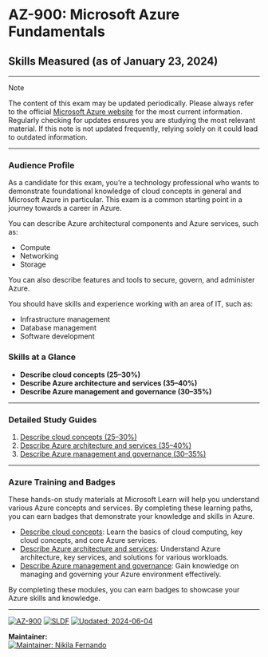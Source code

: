 # AZ-900: Microsoft Azure Fundamentals


## Skills Measured (as of January 23, 2024)
---

> [!NOTE]  
> The content of this exam may be updated periodically. Please always refer to the official <a href="https://learn.microsoft.com/en-us/credentials/certifications/resources/study-guides/az-900?wt.mc_id=studentamb_198011">Microsoft Azure website</a> for the most current information. Regularly checking for updates ensures you are studying the most relevant material. If this note is not updated frequently, relying solely on it could lead to outdated information.

---

### Audience Profile

As a candidate for this exam, you’re a technology professional who wants to demonstrate foundational knowledge of cloud concepts in general and Microsoft Azure in particular. This exam is a common starting point in a journey towards a career in Azure.

You can describe Azure architectural components and Azure services, such as:
- Compute
- Networking
- Storage

You can also describe features and tools to secure, govern, and administer Azure.

You should have skills and experience working with an area of IT, such as:
- Infrastructure management
- Database management
- Software development

### Skills at a Glance

- **Describe cloud concepts (25–30%)**
- **Describe Azure architecture and services (35–40%)**
- **Describe Azure management and governance (30–35%)**

---

### Detailed Study Guides

1. [Describe cloud concepts (25–30%)](1-Describe%20cloud%20concepts%20(25–30%25).md)
2. [Describe Azure architecture and services (35–40%)](2-Describe%20Azure%20architecture%20and%20services%20(35–40%25).md)
3. [Describe Azure management and governance (30–35%)](3-Describe%20Azure%20management%20and%20governance%20(30–35%25).md)

----

### Azure Training and Badges

These hands-on study materials at Microsoft Learn will help you understand various Azure concepts and services. By completing these learning paths, you can earn badges that demonstrate your knowledge and skills in Azure.

- [Describe cloud concepts](https://learn.microsoft.com/en-us/training/paths/microsoft-azure-fundamentals-describe-cloud-concepts/?wt.mc_id=studentamb_198011): Learn the basics of cloud computing, key cloud concepts, and core Azure services.
- [Describe Azure architecture and services](https://learn.microsoft.com/en-us/training/paths/azure-fundamentals-describe-azure-architecture-services/?wt.mc_id=studentamb_198011): Understand Azure architecture, key services, and solutions for various workloads.
- [Describe Azure management and governance](https://learn.microsoft.com/en-us/training/paths/describe-azure-management-governance/?wt.mc_id=studentamb_198011): Gain knowledge on managing and governing your Azure environment effectively.

By completing these modules, you can earn badges to showcase your Azure skills and knowledge.

---

<a href="#"><img src="https://img.shields.io/badge/AZ--900-blue?style=flat-square&logo=microsoft-azure&logoColor=white" alt="AZ-900" /></a> 
<a href="#"><img src="https://img.shields.io/badge/SLDF-blue?style=flat-square&logo=microsoft-azure&logoColor=white" alt="SLDF" /></a> 
<a href="#"><img src="https://img.shields.io/badge/Updated-2024--06--04-blue?style=flat-square&logo=microsoft-azure&logoColor=white" alt="Updated: 2024-06-04" /></a>  

**Maintainer:**  
<a href="#"><img src="https://img.shields.io/badge/Maintainer-Nikila%20Fernando-blue?style=flat-square" alt="Maintainer: Nikila Fernando" /></a>


